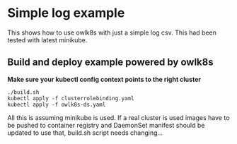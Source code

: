 # Simple log example

This shows how to use owlk8s with just a simple log csv. This had been tested with latest minikube.

## Build and deploy example powered by owlk8s
**Make sure your kubectl config context points to the right cluster**
```
./build.sh
kubectl apply -f clusterrolebinding.yaml
kubectl apply -f owlk8s-ds.yaml
```

All this is assuming minikube is used. If a real cluster is used images have to be pushed to container registry and DaemonSet manifest should be updated to use that, build.sh script needs changing...
